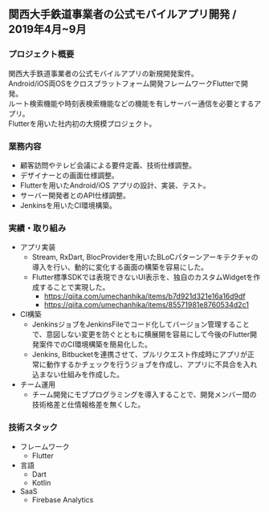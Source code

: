 ## 関西大手鉄道事業者の公式モバイルアプリ開発 / 2019年4月~9月

### プロジェクト概要

関西大手鉄道事業者の公式モバイルアプリの新規開発案件。  
Android/iOS両OSをクロスプラットフォーム開発フレームワークFlutterで開発。  
ルート検索機能や時刻表検索機能などの機能を有しサーバー通信を必要とするアプリ。  
Flutterを用いた社内初の大規模プロジェクト。

### 業務内容

- 顧客訪問やテレビ会議による要件定義、技術仕様調整。
- デザイナーとの画面仕様調整。
- Flutterを用いたAndroid/iOS アプリの設計、実装、テスト。
- サーバー開発者とのAPI仕様調整。
- Jenkinsを用いたCI環境構築。

### 実績・取り組み
- アプリ実装
  - Stream, RxDart, BlocProviderを用いたBLoCパターンアーキテクチャの導入を行い、動的に変化する画面の構築を容易にした。
  - Flutter標準SDKでは表現できないUI表示を、独自のカスタムWidgetを作成することで実現した。
    - https://qiita.com/umechanhika/items/b7d921d321e16a16d9df
    - https://qiita.com/umechanhika/items/85571981e8760534d2c1
- CI構築
  - JenkinsジョブをJenkinsFileでコード化してバージョン管理することで、意図しない変更を防ぐとともに横展開を容易にして今後のFlutter開発案件でのCI環境構築を簡易化した。
  - Jenkins, Bitbucketを連携させて、プルリクエスト作成時にアプリが正常に動作するかチェックを行うジョブを作成し、アプリに不具合を入れ込まない仕組みを作成した。
- チーム運用
  - チーム開発にモブプログラミングを導入することで、開発メンバー間の技術格差と仕情報格差を無くした。

### 技術スタック

- フレームワーク
  - Flutter
- 言語
  - Dart
  - Kotlin
- SaaS
  - Firebase Analytics
